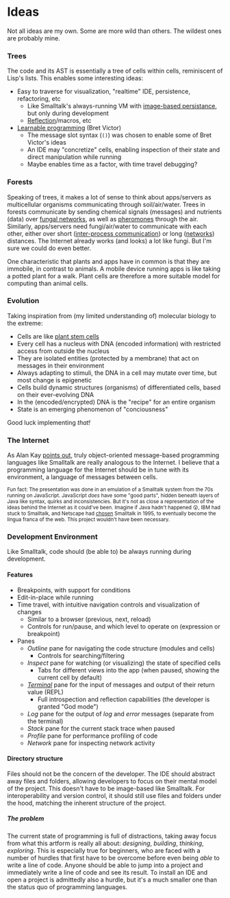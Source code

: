 # Ideas

Not all ideas are my own. Some are more wild than others. The wildest ones are probably mine.


### Trees

The code and its AST is essentially a tree of cells within cells, reminiscent of Lisp's lists. This enables some interesting ideas:

- Easy to traverse for visualization, "realtime" IDE, persistence, refactoring, etc
  - Like Smalltalk's always-running VM with [image-based persistance](https://en.wikipedia.org/wiki/Smalltalk#Image-based_persistence), but only during development
  - [Reflection](https://en.wikipedia.org/wiki/Smalltalk#Reflection)/macros, etc
- [Learnable programming](http://worrydream.com/LearnableProgramming/) (Bret Victor)
  - The message slot syntax (`()`) was chosen to enable some of Bret Victor's ideas
  - An IDE may "concretize" cells, enabling inspection of their state and direct manipulation while running
  - Maybe enables time as a factor, with time travel debugging?

### Forests

Speaking of trees, it makes a lot of sense to think about apps/servers as multicellular organisms communicating through soil/air/water. Trees in forests communicate by sending chemical signals (messages) and nutrients (data) over [fungal networks](https://en.wikipedia.org/wiki/Mycorrhiza), as well as [pheromones](https://en.wikipedia.org/wiki/Pheromone) through the air. Similarly, apps/servers need fungi/air/water to communicate with each other, either over short ([inter-process communication](https://en.wikipedia.org/wiki/Inter-process_communication)) or long ([networks](https://en.wikipedia.org/wiki/Computer_network)) distances. The Internet already works (and looks) a lot like fungi. But I'm sure we could do even better.

One characteristic that plants and apps have in common is that they are immobile, in contrast to animals. A mobile device running apps is like taking a potted plant for a walk. Plant cells are therefore a more suitable model for computing than animal cells.

### Evolution

Taking inspiration from (my limited understanding of) molecular biology to the extreme:

- Cells are like [plant stem cells](https://en.wikipedia.org/wiki/Plant_stem_cell)
- Every cell has a nucleus with DNA (encoded information) with restricted access from outside the nucleus
- They are isolated entities (protected by a membrane) that act on messages in their environment
- Always adapting to stimuli, the DNA in a cell may mutate over time, but most change is epigenetic
- Cells build dynamic structures (organisms) of differentiated cells, based on their ever-evolving DNA
- In the (encoded/encrypted) DNA is the "recipe" for an entire organism
- State is an emerging phenomenon of "conciousness"

Good luck implementing _that!_

### The Internet

As Alan Kay [points out](https://www.youtube.com/watch?v=AnrlSqtpOkw#t=2m56s), truly object-oriented message-based programming languages like Smalltalk are really analogous to the Internet. I believe that a programming language for the Internet should be in tune with its environment, a language of messages between cells.

<sub>Fun fact: The presentation was done in an emulation of a Smalltalk system from the 70s running on JavaScript. JavaScript _does_ have some "good parts", hidden beneath layers of Java like syntax, quirks and inconsistencies. But it's not as close a representation of the ideas behind the Internet as it could've been. Imagine if Java hadn't happened 😲, IBM had stuck to Smalltalk, and Netscape had [chosen](https://en.wikipedia.org/wiki/JavaScript#Creation_at_Netscape) Smalltalk in 1995, to eventually become the lingua franca of the web. This project wouldn't have been necessary.</sub>

### Development Environment

Like Smalltalk, code should (be able to) be always running during development.

#### Features

- Breakpoints, with support for conditions
- Edit-in-place while running
- Time travel, with intuitive navigation controls and visualization of changes
  - Similar to a browser (previous, next, reload)
  - Controls for run/pause, and which level to operate on (expression or breakpoint)
- Panes
  - _Outline_ pane for navigating the code structure (modules and cells)
    - Controls for searching/filtering
  - _Inspect_ pane for watching (or visualizing) the state of specified cells
    - Tabs for different views into the app (when paused, showing the current cell by default)
  - [_Terminal_](https://en.wikipedia.org/wiki/Direct_mode) pane for the input of messages and output of their return value (REPL)
    - Full introspection and reflection capabilities (the developer is granted "God mode")
  - _Log_ pane for the output of _log_ and _error_ messages (separate from the terminal)
  - _Stack_ pane for the current stack trace when paused
  - _Profile_ pane for performance profiling of code
  - _Network_ pane for inspecting network activity

#### Directory structure

Files should not be the concern of the developer. The IDE should abstract away files and folders, allowing developers to focus on their mental model of the project. This doesn't have to be image-based like Smalltalk. For interoperability and version control, it should still use files and folders under the hood, matching the inherent structure of the project.

##### The problem

The current state of programming is full of distractions, taking away focus from what this artform is really all about: _designing_, _building_, _thinking_, _exploring_. This is especially true for beginners, who are faced with a number of hurdles that first have to be overcome before even being _able_ to write a line of code. Anyone should be able to jump into a project and immediately write a line of code and see its result. To install an IDE and open a project is admittedly also a hurdle, but it's a much smaller one than the status quo of programming languages.
